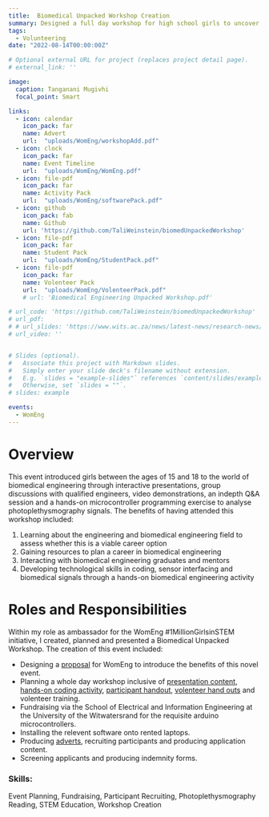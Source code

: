 ```yaml
---
title:  Biomedical Unpacked Workshop Creation
summary: Designed a full day workshop for high school girls to uncover the field of biomedical engineering.
tags:
  - Volunteering
date: "2022-08-14T00:00:00Z"

# Optional external URL for project (replaces project detail page).
# external_link: ''

image:
  caption: Tanganani Mugivhi 
  focal_point: Smart

links:
  - icon: calendar
    icon_pack: far
    name: Advert
    url:  "uploads/WomEng/workshopAdd.pdf"
  - icon: clock
    icon_pack: far
    name: Event Timeline
    url:  "uploads/WomEng/WomEng.pdf"
  - icon: file-pdf
    icon_pack: far
    name: Activity Pack
    url:  "uploads/WomEng/softwarePack.pdf"
  - icon: github
    icon_pack: fab
    name: Github
    url: 'https://github.com/TaliWeinstein/biomedUnpackedWorkshop'
  - icon: file-pdf
    icon_pack: far
    name: Student Pack
    url:  "uploads/WomEng/StudentPack.pdf"
  - icon: file-pdf
    icon_pack: far
    name: Volenteer Pack
    url:  "uploads/WomEng/VolenteerPack.pdf"
    # url: 'Biomedical Engineering Unpacked Workshop.pdf'

# url_code: 'https://github.com/TaliWeinstein/biomedUnpackedWorkshop'
# url_pdf: 
# # url_slides: 'https://www.wits.ac.za/news/latest-news/research-news/2021/2021-11/eie-open-day-2021.html'
# url_video: ''


# Slides (optional).
#   Associate this project with Markdown slides.
#   Simply enter your slide deck's filename without extension.
#   E.g. `slides = "example-slides"` references `content/slides/example-slides.md`.
#   Otherwise, set `slides = ""`.
# slides: example

events:
  - WomEng
---
```


# Overview
This event introduced girls between the ages of 15 and 18 to the world of biomedical engineering through interactive presentations, group discussions with qualified engineers, video demonstrations, an indepth Q&A session and a hands-on microcontroller programming exercise to analyse photoplethysmography signals. The benefits of having attended this workshop included: <br/> 
1. Learning about the engineering and biomedical engineering field to assess whether
this is a viable career option <br/> 
2. Gaining resources to plan a career in biomedical engineering <br/> 
3. Interacting with biomedical engineering graduates and mentors <br/> 
4. Developing technological skills in coding, sensor interfacing and biomedical signals
through a hands-on biomedical engineering activity

# Roles and Responsibilities

Within my role as ambassador for the WomEng #1MillionGirlsinSTEM initiative, I created, planned and presented a Biomedical Unpacked Workshop. The creation of this event included:
- Designing a [proposal](proposal.pdf) for WomEng to introduce the benefits of this novel event.
- Planning a whole day workshop inclusive of [presentation content](/uploads/WomEng/slides.pdf), [hands-on coding activity](https://github.com/TaliWeinstein/biomedUnpackedWorkshop), [participant handout](/uploads/WomEng/StudentPack.pdf), [volenteer hand outs](VolenteerPack) and volenteer training.
- Fundraising via the School of Electrical and Information Engineering at the University of the Witwatersrand for the requisite arduino microcontrollers.
- Installing the relevent software onto rented laptops.
- Producing [adverts](workshopAdd.pdf), recruiting participants and producing application content.
- Screening applicants and producing indemnity forms.


### Skills: 
Event Planning, Fundraising, Participant Recruiting, Photoplethysmography Reading, STEM Education, Workshop Creation